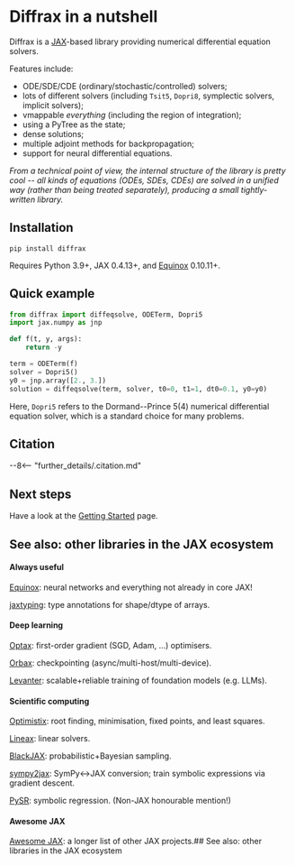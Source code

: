 # Diffrax in a nutshell

Diffrax is a [JAX](https://github.com/google/jax)-based library providing numerical differential equation solvers.

Features include:

- ODE/SDE/CDE (ordinary/stochastic/controlled) solvers;
- lots of different solvers (including `Tsit5`, `Dopri8`, symplectic solvers, implicit solvers);
- vmappable _everything_ (including the region of integration);
- using a PyTree as the state;
- dense solutions;
- multiple adjoint methods for backpropagation;
- support for neural differential equations.

_From a technical point of view, the internal structure of the library is pretty cool -- all kinds of equations (ODEs, SDEs, CDEs) are solved in a unified way (rather than being treated separately), producing a small tightly-written library._

## Installation

```
pip install diffrax
```

Requires Python 3.9+, JAX 0.4.13+, and [Equinox](https://github.com/patrick-kidger/equinox) 0.10.11+.

## Quick example

```python
from diffrax import diffeqsolve, ODETerm, Dopri5
import jax.numpy as jnp

def f(t, y, args):
    return -y

term = ODETerm(f)
solver = Dopri5()
y0 = jnp.array([2., 3.])
solution = diffeqsolve(term, solver, t0=0, t1=1, dt0=0.1, y0=y0)
```

Here, `Dopri5` refers to the Dormand--Prince 5(4) numerical differential equation solver, which is a standard choice for many problems.

## Citation

--8<-- "further_details/.citation.md"

## Next steps

Have a look at the [Getting Started](./usage/getting-started.md) page.

## See also: other libraries in the JAX ecosystem

#### Always useful

[Equinox](https://github.com/patrick-kidger/equinox): neural networks and everything not already in core JAX!

[jaxtyping](https://github.com/patrick-kidger/jaxtyping): type annotations for shape/dtype of arrays.

#### Deep learning

[Optax](https://github.com/deepmind/optax): first-order gradient (SGD, Adam, ...) optimisers.

[Orbax](https://github.com/google/orbax): checkpointing (async/multi-host/multi-device).

[Levanter](https://github.com/stanford-crfm/levanter): scalable+reliable training of foundation models (e.g. LLMs).

#### Scientific computing

[Optimistix](https://github.com/patrick-kidger/optimistix): root finding, minimisation, fixed points, and least squares.

[Lineax](https://github.com/patrick-kidger/lineax): linear solvers.

[BlackJAX](https://github.com/blackjax-devs/blackjax): probabilistic+Bayesian sampling.

[sympy2jax](https://github.com/patrick-kidger/sympy2jax): SymPy<->JAX conversion; train symbolic expressions via gradient descent.

[PySR](https://github.com/milesCranmer/PySR): symbolic regression. (Non-JAX honourable mention!)

#### Awesome JAX

[Awesome JAX](https://github.com/n2cholas/awesome-jax): a longer list of other JAX projects.## See also: other libraries in the JAX ecosystem
